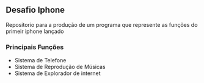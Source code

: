 ## Desafio Iphone

Repositorio para a produção de um programa que represente as funções do primeir iphone lançado

### Principais Funções

- Sistema de Telefone
- Sistema de Reprodução de Músicas
- Sistema de Explorador de internet
